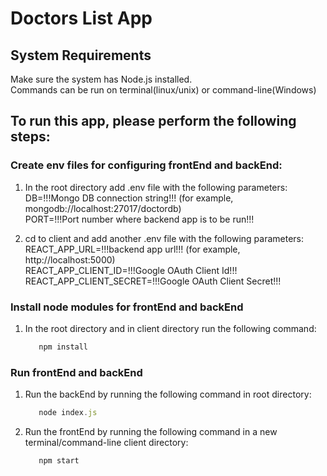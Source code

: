 # Doctors List App

## System Requirements
Make sure the system has Node.js installed.  
Commands can be run on terminal(linux/unix) or command-line(Windows) 
## To run this app, please perform the following steps:
### Create env files for configuring frontEnd and backEnd:
  
  1. In the root directory add .env file with the following parameters:<br />
     DB=!!!Mongo DB connection string!!! (for example, mongodb://localhost:27017/doctordb)<br />
     PORT=!!!Port number where backend app is to be run!!!<br />
  
  2. cd to client and add another .env file with the following parameters:<br />
     REACT_APP_URL=!!!backend app url!!! (for example, http://localhost:5000)<br />
     REACT_APP_CLIENT_ID=!!!Google OAuth Client Id!!!<br />
     REACT_APP_CLIENT_SECRET=!!!Google OAuth Client Secret!!!<br />
  
### Install node modules for frontEnd and backEnd 
  
  1. In the root directory and in client directory run the following command:
     ```javascript
        npm install
     ```
### Run frontEnd and backEnd
  
  1. Run the backEnd by running the following command in root directory:
     ```javascript
        node index.js
     ``` 
  2. Run the frontEnd by running the following command in a new terminal/command-line client directory:
     ```javascript
        npm start
     ```    

  
  
